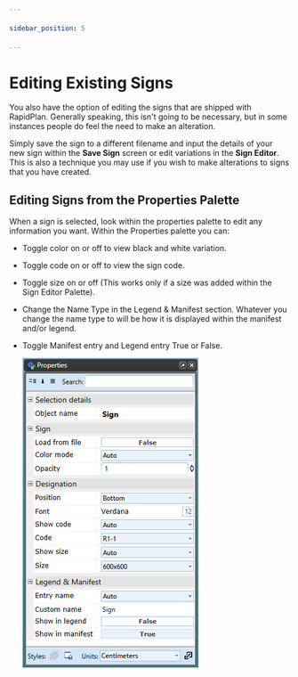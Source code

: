 ```yaml
---

sidebar_position: 5

---
```

# Editing Existing Signs

You also have the option of editing the signs that are shipped with RapidPlan. Generally speaking, this isn't going to be necessary, but in some instances people do feel the need to make an alteration.

Simply save the sign to a different filename and input the details of your new sign within the **Save Sign** screen or edit variations in the **Sign Editor**. This is also a technique you may use if you wish to make alterations to signs that you have created.

## Editing Signs from the Properties Palette

When a sign is selected, look within the properties palette to edit any information you want. Within the Properties palette you can:

- Toggle color on or off to view black and white variation.
- Toggle code on or off to view the sign code.
- Toggle size on or off (This works only if a size was added within the Sign Editor Palette).
- Change the Name Type in the Legend & Manifest section. Whatever you change the name type to will be how it is displayed within the manifest and/or legend.
- Toggle Manifest entry and Legend entry True or False.

    ![Changing_Sign_Properties](./assets/Changing_Sign_Properties.png)
